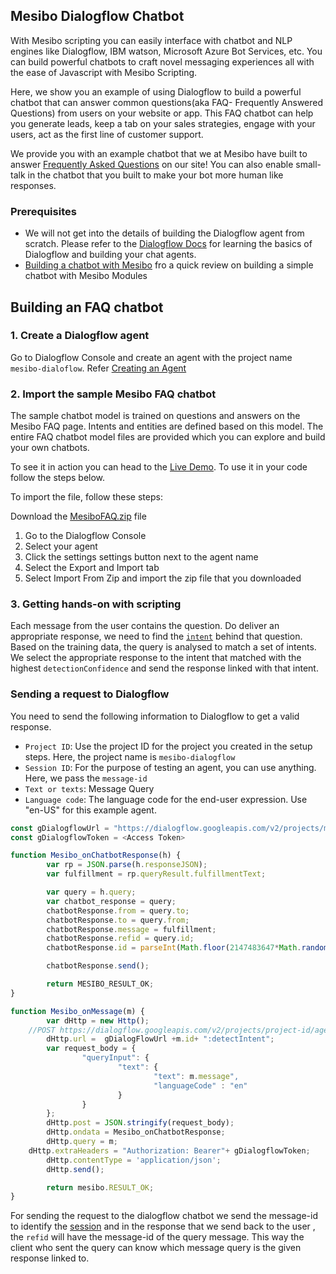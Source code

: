 ## Mesibo Dialogflow Chatbot
With Mesibo scripting you can easily interface with chatbot and NLP engines like Dialogflow, IBM watson, Microsoft Azure Bot Services, etc. You can build powerful chatbots to craft novel messaging experiences all with the ease of Javascript with Mesibo Scripting.

Here, we show you an example of using Dialogflow to build a powerful chatbot that can answer common questions(aka FAQ- Frequently Answered Questions) from users on your website or app. This FAQ chatbot can help you generate leads, keep a tab on your sales strategies, engage with your users, act as the first line of customer support.

We provide you with an example chatbot that we at Mesibo have built to answer [Frequently Asked Questions](https://mesibo.com/documentation/faq/) on our site! You can also enable small-talk in the chatbot that you built to make your bot more human like responses. 

### Prerequisites
- We will not get into the details of building the Dialogflow agent from scratch. Please refer to the [Dialogflow Docs](https://cloud.google.com/dialogflow/docs/quick/api) for learning the basics of Dialogflow and building your chat agents.
- [Building a chatbot with Mesibo](https://mesibo.com/documentation/on-premise/loadable-modules/#code-references-and-examples) fro a quick review on building a simple chatbot with Mesibo Modules

## Building an FAQ chatbot

### 1. Create a Dialogflow agent
Go to Dialogflow Console and create an agent with the project name `mesibo-dialoflow`. Refer [Creating an Agent](https://cloud.google.com/dialogflow/docs/quick/api#create-an-agent)

### 2. Import the sample Mesibo FAQ chatbot
The sample chatbot model is trained on questions and answers on the Mesibo FAQ page. Intents and entities are defined based on this model. The entire FAQ chatbot model files are provided which you can explore and build your own chatbots.

To see it in action you can head to the [Live Demo](). To use it in your code follow the steps below.

To import the file, follow these steps:

Download the [MesiboFAQ.zip]() file
1. Go to the Dialogflow Console
2. Select your agent
3. Click the settings settings button next to the agent name
4. Select the Export and Import tab
5. Select Import From Zip and import the zip file that you downloaded

### 3. Getting hands-on with scripting 
Each message from the user contains the question. Do deliver an appropriate response, we need to find the [`intent`](https://cloud.google.com/dialogflow/docs/quick/api#detect_intent) behind that question. Based on the training data, the query is analysed to match a set of intents. We select the appropriate response to the intent that matched with the highest `detectionConfidence` and send the response linked with that intent.

### Sending a request to Dialogflow
You need to send the following information to Dialogflow to get a valid response.

- `Project ID`: Use the project ID for the project you created in the setup steps. Here, the project  name is `mesibo-dialogflow`
- `Session ID`: For the purpose of testing an agent, you can use anything. Here, we pass the `message-id`
- `Text or texts`: Message Query 
- `Language code`: The language code for the end-user expression. Use "en-US" for this example agent.

```javascript
const gDialogflowUrl = "https://dialogflow.googleapis.com/v2/projects/mesibo-dialogflow/agent/sessions/"
const gDialogflowToken = <Access Token>

function Mesibo_onChatbotResponse(h) {
        var rp = JSON.parse(h.responseJSON);
        var fulfillment = rp.queryResult.fulfillmentText;

        var query = h.query;
        var chatbot_response = query;
        chatbotResponse.from = query.to;
        chatbotResponse.to = query.from;
        chatbotResponse.message = fulfillment;
        chatbotResponse.refid = query.id;
        chatbotResponse.id = parseInt(Math.floor(2147483647*Math.random()));

        chatbotResponse.send();

        return MESIBO_RESULT_OK;
}

function Mesibo_onMessage(m) {
        var dHttp = new Http();
	//POST https://dialogflow.googleapis.com/v2/projects/project-id/agent/sessions/session-id:detectIntent
        dHttp.url =  gDialogFlowUrl +m.id+ ":detectIntent";
        var request_body = {
                "queryInput": {
                        "text": {
                                "text": m.message",
                                "languageCode" : "en"
                        }
                }
        };
        dHttp.post = JSON.stringify(request_body);
        dHttp.ondata = Mesibo_onChatbotResponse;
        dHttp.query = m;
	dHttp.extraHeaders = "Authorization: Bearer"+ gDialogflowToken; 
        dHttp.contentType = 'application/json';
        dHttp.send();

        return mesibo.RESULT_OK;
}
```

For sending the request to the dialogflow chatbot we send the message-id to identify the [session](https://cloud.google.com/dialogflow/docs/quick/api#sessions) and in the response that we send back to the user , the `refid` will have the message-id of the query message. This way the client who sent the query can know which message query is the given response linked to.


